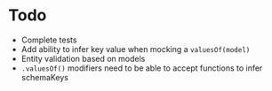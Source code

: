 # Todo

+ Complete tests
+ Add ability to infer key value when mocking a `valuesOf(model)`
+ Entity validation based on models
+ `.valuesOf()` modifiers need to be able to accept functions to infer schemaKeys